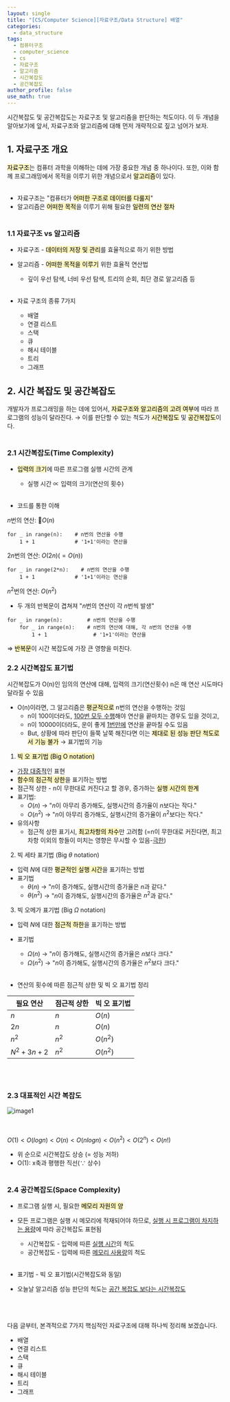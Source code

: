 ```yaml
---
layout: single
title: "[CS/Computer Science][자료구조/Data Structure] 배열"
categories:
  - data_structure
tags:
  - 컴퓨터구조
  - computer_science
  - cs
  - 자료구조
  - 알고리즘
  - 시간복잡도
  - 공간복잡도
author_profile: false
use_math: true
---
```

시간복잡도 및 공간복잡도는 자료구조 및 알고리즘을 판단하는 척도이다.
이 두 개념을 알아보기에 앞서, 자료구조와 알고리즘에 대해 먼저 개략적으로 짚고 넘어가 보자.

## 1. 자료구조 개요
<mark style="background: #FFF3A3A6;">자료구조</mark>는 컴퓨터 과학을 이해하는 데에 가장 중요한 개념 중 하나이다.
또한, 이와 함께 프로그래밍에서 목적을 이루기 위한 개념으로서 <mark style="background: #FFF3A3A6;">알고리즘</mark>이 있다.<br><br>
- 자료구조는 "컴퓨터가 <mark style="background: #FFF3A3A6;">어떠한 구조로 데이터를 다룰지</mark>"
- 알고리즘은 <mark style="background: #FFF3A3A6;">어떠한 목적</mark>을 이루기 위해 필요한 <mark style="background: #FFF3A3A6;">일련의 연산 절차</mark><br><br>

### 1.1 자료구조 vs 알고리즘
-  자료구조 - <mark style="background: #FFF3A3A6;">데이터의 저장 및 관리</mark>를 효율적으로 하기 위한 방법
- 알고리즘 - <mark style="background: #FFF3A3A6;">어떠한 목적을 이루기</mark> 위한 효율적 연산법
	- 깊이 우선 탐색, 너비 우선 탐색, 트리의 순회, 최단 경로 알고리즘 등<br><br>

- 자료 구조의 종류 7가지
	- 배열
	- 연결 리스트
	- 스택
	- 큐
	- 해시 테이블
	- 트리
	- 그래프

## 2. 시간 복잡도 및 공간복잡도
개발자가 프로그래밍을 하는 데에 있어서, <mark style="background: #FFF3A3A6;">자료구조와 알고리즘의 고려 여부</mark>에 따라 프로그램의 성능이 달라진다.
 → 이를 판단할 수 있는 척도가 <mark style="background: #FFF3A3A6;">시간복잡도</mark> 및 <mark style="background: #FFF3A3A6;">공간복잡도</mark>이다.<br><br>
 
 ### 2.1 시간복잡도(Time Complexity)
- <mark style="background: #FFF3A3A6;">입력의 크기</mark>에 따른 프로그램 실행 시간의 관계
	- 실행 시간 $\propto$  입력의 크기(연산의 횟수)<br><br>

- 코드를 통한 이해

$n$번의 연산: $O(n)$

```
for _ in range(n):    # n번의 연산을 수행
	1 + 1             # '1+1'이라는 연산을
```

$2n$번의 연산: $O(2n) (= O(n))$

```
for _ in range(2*n):    # n번의 연산을 수행
	1 + 1             # '1+1'이라는 연산을
```

$n^2$번의 연산: $O(n^2)$
- 두 개의 반복문이 겹쳐져 "$n$번의 연산이 각 $n$번씩 발생"

```
for _ in range(n):        # n번의 연산을 수행
	for _ in range(n):    # n번의 연산에 대해, 각 n번의 연산을 수행
		1 + 1               # '1+1'이라는 연산을
```

  ⇒ <mark style="background: #FFF3A3A6;">반복문</mark>이 시간 복잡도에 가장 큰 영향을 미친다.

### 2.2 시간복잡도 표기법
시간복잡도가 O(n)인 임의의 연산에 대해, 입력의 크기(연산횟수) n은 매 연산 시도마다 달라질 수 있음
- O(n)이라면, 그 알고리즘은 <mark style="background: #FFF3A3A6;">평균적으로</mark> n번의 연산을 수행하는 것임
	- n이 100이더라도, <u>100번 모두 수행</u>해야 연산을 끝마치는 경우도 있을 것이고,
	- n이 10000이더라도, 운이 좋게 <u>1번만에</u> 연산을 끝마칠 수도 있음
	- But, 상황에 따라 판단이 들쭉 날쭉 해진다면 이는 <mark style="background: #FFF3A3A6;">제대로 된 성능 판단 척도로서 기능 불가</mark>
	 → 표기법의 기능

1. <mark style="background: #FFF3A3A6;">빅 오 표기법 (Big O notation)</mark>
- <u>가장 대중적</u>인 표현
- <mark style="background: #FFF3A3A6;">함수의 점근적 상한</mark>을 표기하는 방법
- 점근적 상한 - n이 무한대로 커진다고 할 경우, 증가하는 <mark style="background: #FFF3A3A6;">실행 시간의 한계</mark>
- 표기법: 
	- $O(n)$ → "$n$이 아무리 증가해도, 실행시간의 증가율이 $n$보다는 작다."
	- $O(n^2)$ → "$n$이 아무리 증가해도, 실행시간의 증가율이 $n^2$보다는 작다."
- 유의사항
	- 점근적 상한 표기시, <mark style="background: #FFF3A3A6;">최고차항의 차수</mark>만 고려함
	  (=n이 무한대로 커진다면, 최고차항 이외의 항들이 미치는 영향은 무시할 수 있음-<u>극한</u>)
2. 빅 세타 표기법 (Big $\theta$ notation)
- 입력 $N$에 대한 <mark style="background: #FFF3A3A6;">평균적인 실행 시간</mark>을 표기하는 방법
- 표기법
	- $\theta(n)$ → "$n$이 증가해도, 실행시간의 증가율은 $n$과 같다."
	- $\theta(n^2)$ → "$n$이 증가해도, 실행시간의 증가율은 $n^2$과 같다."
3. 빅 오메가 표기법 (Big $\Omega$ notation)
- 입력 $N$에 대한 <mark style="background: #FFF3A3A6;">점근적 하한</mark>을 표기하는 방법
- 표기법
	- $\Omega(n)$ → "$n$이 증가해도, 실행시간의 증가율은 $n$보다 크다."
	- $\Omega(n^2)$ → "$n$이 증가해도, 실행시간의 증가율은 $n^2$보다 크다."<br><br>

- 연산의 횟수에 따른 점근적 상한 및 빅 오 표기법 정리

| 필요 연산      | 점근적 상한 | 빅 오 표기법  |
| ---------- | ------ | -------- |
| $n$        | $n$    | $O(n)$   |
| $2n$       | $n$    | $O(n)$   |
| $n^2$      | $n^2$  | $O(n^2)$ |
| $N^2+3n+2$ | $n^2$  | $O(n^2)$ |

<br><br>
### 2.3 대표적인 시간 복잡도

![image1](../../images/2025-03-18-cs_basic-4_1/image1.png)

<br><br>
$O(1) < O(log n) < O(n) < O(n log n) < O(n^2) < O(2^n) < O(n!)$ 
- 위 순으로 시간복잡도 상승
  (= 성능 저하)
- O(1): x축과 평행한 직선($\because$ 상수)<br><br>

### 2.4 공간복잡도(Space Complexity)
- 프로그램 실행 시, 필요한 <mark style="background: #FFF3A3A6;">메모리 자원의 양</mark>
- 모든 프로그램은 실행 시 메모리에 적재되어야 하므로, <u>실행 시 프로그램이 차지하는 용량</u>에 따라 공간복잡도 표현됨
	- 시간복잡도 - 입력에 따른 <u>실행 시간</u>의 척도
	- 공간복잡도 - 입력에 따른 <u>메모리 사용량</u>의 척도<br><br>

- 표기법 - 빅 오 표기법(시간복잡도와 동일)
- 오늘날 알고리즘 성능 판단의 척도는 <u>공간 복잡도 보다는 시간복잡도</u><br><br>
<br><br>

다음 글부터, 본격적으로 7가지 핵심적인 자료구조에 대해 하나씩 정리해 보겠습니다.
- 배열
- 연결 리스트
- 스택
- 큐
- 해시 테이블
- 트리
- 그래프